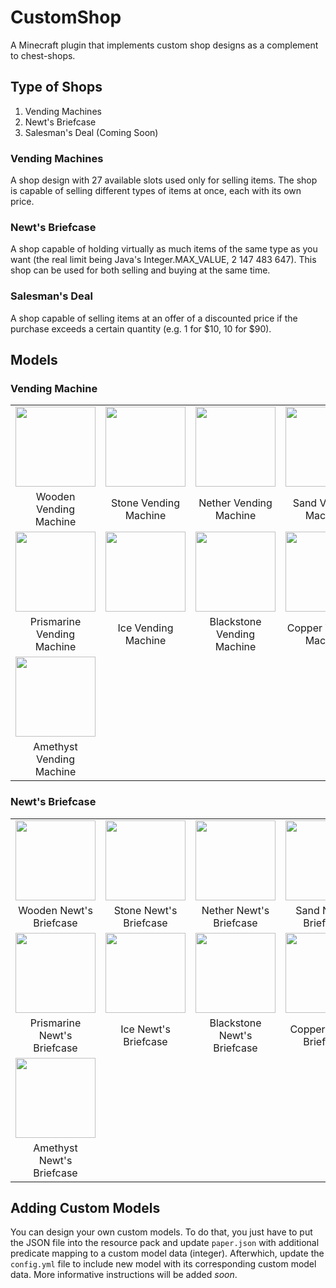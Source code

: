 # CustomShop

A Minecraft plugin that implements custom shop designs as a complement to
chest-shops.

## Type of Shops

1. Vending Machines
2. Newt's Briefcase
3. Salesman's Deal (Coming Soon)

### Vending Machines

A shop design with 27 available slots used only for selling items. The shop is
capable of selling different types of items at once, each with its own price.

### Newt's Briefcase

A shop capable of holding virtually as much items of the same type as you want
(the real limit being Java's Integer.MAX_VALUE, 2 147 483 647). This shop can be
used for both selling and buying at the same time.

### Salesman's Deal

A shop capable of selling items at an offer of a discounted price if the
purchase exceeds a certain quantity (e.g. 1 for $10, 10 for $90).

## Models

### Vending Machine

<table style="margin: auto; text-align: center; max-width: 100%;">
<tbody><tr>
<td scope="col" style="width: 68px;">
<a title="Wooden Vending Machine">
<img src="https://i.imgur.com/k9MRtyx.png" decoding="async" width="128"></a>
</td>
<td scope="col" style="width:68px">
<a title="Stone Vending Machine">
<img src="https://i.imgur.com/fvCBhi3.png" decoding="async" width="128"></a>
</td>
<td scope="col" style="width:68px">
<a title="Nether Vending Machine">
<img src="https://i.imgur.com/hVz4AJz.png" decoding="async" width="128"></a>
</td>
<td scope="col" style="width:68px">
<a title="Sand Vending Machine">
<img src="https://i.imgur.com/p3DoI0m.png" decoding="async" width="128"></a>
</td></tr>
<tr>
<td>Wooden Vending Machine</td>
<td>Stone Vending Machine</td>
<td>Nether Vending Machine</td>
<td>Sand Vending Machine</td>
</tr>
<tr>
<td scope="col" style="width: 68px;">
<a title="Prismarine Vending Machine">
<img src="https://i.imgur.com/xL8a4SQ.png" decoding="async" width="128"></a>
</td>
<td scope="col" style="width: 68px;">
<a title="Ice Vending Machine">
<img src="https://i.imgur.com/7aD6xOF.png" decoding="async" width="128"></a>
</td>
<td scope="col" style="width: 68px;">
<a title="Blackstone Vending Machine">
<img src="https://i.imgur.com/y9jYH6i.png" decoding="async" width="128"></a>
</td>
<td scope="col" style="width: 68px;">
<a title="Copper Vending Machine">
<img src="https://i.imgur.com/vmHiPA1.png" decoding="async" width="128"></a>
</td></tr>
<tr>
<td>Prismarine Vending Machine</td>
<td>Ice Vending Machine</td>
<td>Blackstone Vending Machine</td>
<td>Copper Vending Machine</td>
</tr>
<tr>
<td scope="col" style="width: 68px;">
<a title="Amethyst Vending Machine">
<img src="https://i.imgur.com/dvFdAu2.png" decoding="async" width="128"></a>
</td></tr>
<tr>
<td>Amethyst Vending Machine</td>
</tr>
</tbody></table>

### Newt's Briefcase

<table style="margin: auto; text-align: center; max-width: 100%;">
<tbody><tr>
<td scope="col" style="width: 68px;">
<a href="https://imgur.com/soK7Y7L" title="Wooden Newt's Briefcase">
<img src="https://i.imgur.com/soK7Y7L.png" decoding="async" width="128"></a>
</td>
<td scope="col" style="width:68px">
<a href="https://imgur.com/bFFDlsm" title="Stone Newt's Briefcase">
<img src="https://i.imgur.com/bFFDlsm.png" decoding="async" width="128"></a>
</td>
<td scope="col" style="width:68px">
<a href="https://imgur.com/mUPWOaR" title="Nether Newt's Briefcase">
<img src="https://i.imgur.com/mUPWOaR.png" decoding="async" width="128"></a>
</td>
<td scope="col" style="width:68px">
<a href="https://imgur.com/JTlBSW6" title="Sand Newt's Briefcase">
<img src="https://i.imgur.com/JTlBSW6.png" decoding="async" width="128"></a>
</td></tr>
<tr>
<td>Wooden Newt's Briefcase</td>
<td>Stone Newt's Briefcase</td>
<td>Nether Newt's Briefcase</td>
<td>Sand Newt's Briefcase</td>
</tr>
<tr>
<td scope="col" style="width: 68px;">
<a href="https://imgur.com/2PvOCUg" title="Prismarine Newt's Briefcase">
<img src="https://i.imgur.com/2PvOCUg.png" decoding="async" width="128"></a>
</td>
<td scope="col" style="width: 68px;">
<a href="https://imgur.com/zWdzADb" title="Ice Newt's Briefcase">
<img src="https://i.imgur.com/zWdzADb.png" decoding="async" width="128"></a>
</td>
<td scope="col" style="width: 68px;">
<a href="https://imgur.com/7W8Di4O" title="Blackstone Newt's Briefcase">
<img src="https://i.imgur.com/7W8Di4O.png" decoding="async" width="128"></a>
</td>
<td scope="col" style="width: 68px;">
<a href="https://imgur.com/Eni93wR" title="Copper Newt's Briefcase">
<img src="https://i.imgur.com/Eni93wR.png" decoding="async" width="128"></a>
</td></tr>
<tr>
<td>Prismarine Newt's Briefcase</td>
<td>Ice Newt's Briefcase</td>
<td>Blackstone Newt's Briefcase</td>
<td>Copper Newt's Briefcase</td>
</tr>
<tr>
<td scope="col" style="width: 68px;">
<a href="https://imgur.com/VR8mnm3" title="Amethyst Vending Machine">
<img src="https://i.imgur.com/VR8mnm3.png" decoding="async" width="128"></a>
</td></tr>
<tr>
<td>Amethyst Newt's Briefcase</td>
</tr>
</tbody></table>

## Adding Custom Models

You can design your own custom models. To do that, you just have to put the JSON
file into the resource pack and update `paper.json` with additional predicate
mapping to a custom model data (integer). Afterwhich, update the `config.yml`
file to include new model with its corresponding custom model data. More
informative instructions will be added _soon_.
